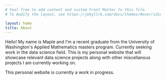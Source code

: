 ```yaml
---
# Feel free to add content and custom Front Matter to this file.
# To modify the layout, see https://jekyllrb.com/docs/themes/#overriding-theme-defaults

layout: home
title: About
---
```


Hello! My name is Maple and I'm a recent graduate from the University of Washington's Applied Mathematics masters program. Currently seeking work in the data science field. This is my personal website that will showcase relevant data science projects along with other miscellanous projects I am currently working on.

This personal website is currently a work in progress.

